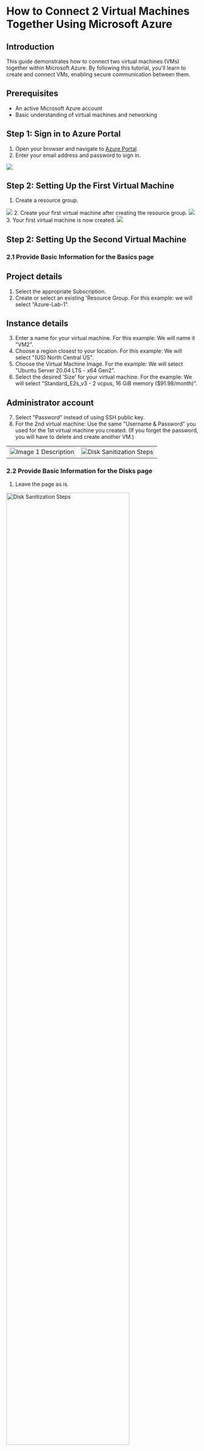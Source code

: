# How to Connect 2 Virtual Machines Together Using Microsoft Azure

## Introduction
This guide demonstrates how to connect two virtual machines (VMs) together within Microsoft Azure. By following this tutorial, you'll learn to create and connect VMs, enabling secure communication between them.

## Prerequisites
- An active Microsoft Azure account
- Basic understanding of virtual machines and networking

## Step 1: Sign in to Azure Portal
1. Open your browser and navigate to [Azure Portal](https://portal.azure.com).
2. Enter your email address and password to sign in.
<img src="https://i.imgur.com/ExNiOVz.png"/>

## Step 2: Setting Up the First Virtual Machine
1. Create a resource group.
<img src="https://i.imgur.com/DZiwlcD.png"/>
2. Create your first virtual machine after creating the resource group.
<img src="https://i.imgur.com/0TPmNH6.png"/>
3. Your first virtual machine is now created.
<img src="https://i.imgur.com/Rc8GLM8.png"/>

## Step 2: Setting Up the Second Virtual Machine
### 2.1 Provide Basic Information for the Basics page
## Project details 
1. Select the appropriate Subscription.
2. Create or select an existing 'Resource Group. For this example: we will select "Azure-Lab-1".
## Instance details
3. Enter a name for your virtual machine. For this example: We will name it "VM2".
4. Choose a region closest to your location. For this example: We will select "(US) North Central US".
5. Choose the Virtual Machine Image. For the example: We will select "Ubuntu Server 20.04 LTS - x64 Gen2".
6.  Select the desired 'Size' for your virtual machine. For the example: We will select "Standard_E2s_v3 - 2 vcpus, 16 GiB memory ($91.98/month)".
## Administrator account
7. Select "Password" instead of using SSH public key.
8. For the 2nd virtual machine: Use the same "Username & Password" you used for the 1st virtual machine you created. (If you forget the password, you will have to delete and create another VM.)
<table>
<tr>
<td>
<img src="https://i.imgur.com/2Whx8Eu.png" alt="Image 1 Description" width="100%"/>
</td>
<td>
<img src="https://i.imgur.com/yyJH46c.png" alt="Disk Sanitization Steps" width="100%"/>
</td>
</tr>
</table>

### 2.2 Provide Basic Information for the Disks page
1. Leave the page as is.
<img src="https://i.imgur.com/iLT6u9s.png" height="80%" width="80%" alt="Disk Sanitization Steps"/>

### 2.3 Provide Basic Information for the Networking page
1. Verify the Networking page then leave as is.
<img src="https://i.imgur.com/Xg5EZXc.png" height="80%" width="80%" alt="Disk Sanitization Steps"/>

### 2.4 Review & Create a Virtual Machine
1. Once it starts validating the information to see if everything is clear, you will see "Validation Passed" on the left side of the screen. Then you can proceed to create the virtual machine.
<img src="https://i.imgur.com/vOe7RQS.png" height="80%" width="80%" alt="Disk Sanitization Steps"/>
2. Once you click the "Create button", you will see "Your deployment is complete". That is when your virtual machine will be created.
<img src="https://i.imgur.com/s8Y5l1Y.png" height="80%" width="80%" alt="Disk Sanitization Steps"/>
3. Search and click on "Virtual Machines" from the search bar to look for the VM you created.
<img src="https://i.imgur.com/3HLNBB6.png" width="80%" alt="Disk Sanitization Steps"/>
4. The 2nd Virtual Machine is now created.
<img src="https://i.imgur.com/W2RK5vs.png" height="80%" width="80%" alt="Disk Sanitization Steps"/>

## Step 3: Configuring Networking Between VMs (We will use Remote Desktop for Windows) 
## Side Note: MacOS Users have to download the "Microsoft Remote Desktop" on the App Store.
<img src="https://i.imgur.com/DefN6Ca.png"/>

### 3.3 Connecting VMs
<br>1. On the Virtual Machines page, click on VM1.
<img src="https://i.imgur.com/fG3ViG9.png" height="80%" width="80%" alt="Disk Sanitization Steps"/>
<br>2. Once you open VM1, copy the Public IP address on the right side of the page. For this example: We will copy "20.88.18.59" from the page.
<img src="https://i.imgur.com/VseLPOC.png" height="80%" width="80%" alt="Disk Sanitization Steps"/>
<br>3. Once copied, click on the start menu and look for "Remote Desktop Connection" and open it.
<br>4. Paste it on where it says "Computer" then click the "Connect button".
<table>
<tr>
<td>
<img src="https://i.imgur.com/1tmvX3B.png" alt="Image 1 Description" width="100%"/>
</td>
<td>
<img src="https://i.imgur.com/M1fYSOq.png" alt="Image 1 Description" width="100%"/>
</td>
</tr>
</table>
<br>5. Enter the credentials you used when you created VM1.
<br>6. For this example: We will use the username "Azureuser" with the password I chose earlier to create VM1.
<table>
<tr>
<td>
<img src="https://i.imgur.com/q0odoQf.png" alt="Image 1 Description" width="100%"/>
</td>
<td>
<img src="https://i.imgur.com/fr0L1Q7.png" alt="Image 1 Description" width="100%"/>
</td>
</tr>
</table>
<br>7. Click the "Yes" button to continue.
<img src="https://i.imgur.com/vvJlY2o.png" height="80%" width="80%" alt="Disk Sanitization Steps"/>
<br>8. After the page finishes to load, set the privacy settings the way you want. Then press the "Accept" button to continue.
<img src="https://i.imgur.com/KU12aOq.jpg" height="80%" width="80%" alt="Disk Sanitization Steps"/>

## Step 4: Testing the Connection
1. Connect to the first VM through SSH or Remote Desktop.
2. Use `ping` or other networking tools to test the connection to the second VM.

## Conclusion
You have successfully connected two virtual machines together in Microsoft Azure. This setup allows for secure communication between VMs and serves as a foundation for more complex networking scenarios.

## References
- [Microsoft Azure Virtual Networking Documentation](link-to-documentation)
